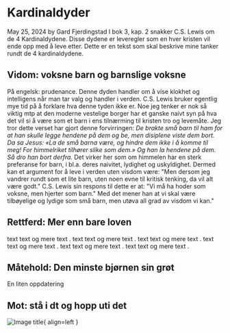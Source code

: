 # Kardinaldyder 
May 25, 2024 by Gard Fjerdingstad
I bok 3, kap. 2 snakker C.S. Lewis om de 4 Kardinaldydene. Disse dydene er leveregler som en hver kristen vil ende opp med å leve etter. Dette er en tekst som skal beskrive mine tanker rundt de 4 kardinaldydene. 

## Vidom: voksne barn og barnslige voksne
På engelsk: prudenance. 
Denne dyden handler om å vise klokhet og intelligens når man tar valg og handler i verden. C.S. Lewis bruker egentlig mye tid på å forklare hva denne tyden ikke er. Noe jeg tenker er nok så viktig mtp at den moderne vestelige borger har et ganske naivt syn på hva det vil si å være som et barn i ens tilnærming til kristen tro og levemåte.  Jeg tror dette verset har gjort denne forvirringen: *De brakte små barn til ham for at han skulle legge hendene på dem og be, men disiplene viste dem bort. Da sa Jesus: «La de små barna være, og hindre dem ikke i å komme til meg! For himmelriket tilhører slike som dem.» Og han la hendene på dem. Så dro han bort derfra.* Det virker her som om himmelen har en sterk preferanse for barn, i bl.a. deres naivitet, lydighet og uskyldighet. Dermed kan et argument for å leve i verden uten visdom være: "Men dersom jeg vandrer rundt som et lite barn, uten noen evne til kritisk tenking, da vil alt være godt." C.S. Lewis sin respons til dette er at: "Vi må ha hoder som voksne, men hjerter som barn." Med det mener han at vi skal være tilbøyelige og lydige som små barn, men utøva all grad av visdom vi kan."
## Rettferd: Mer enn bare loven
text text og mere text . text text og mere text . 
text text og mere text . 
text text og mere text . 
text text og mere text . 
text text og mere text . 
## Måtehold: Den minste bjørnen sin grøt 

En liten oppdatering 

## Mot: stå i dt og hopp uti det

![Image title](https://dummyimage.com/600x400/eee/aaa){ align=left }
